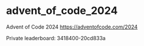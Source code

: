 # advent_of_code_2024
Advent of Code 2024 https://adventofcode.com/2024 

Private leaderboard: 3418400-20cd833a
